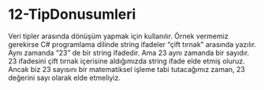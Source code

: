 # 12-TipDonusumleri
Veri tipler arasında dönüşüm yapmak için kullanılır. Örnek vermemiz gerekirse C# programlama dilinde string ifadeler “çift tırnak” arasında yazılır. Aynı zamanda “23” de bir string ifadedir. Ama 23 aynı zamanda bir sayıdır. 23 ifadesini çift tırnak içerisine aldığımızda string ifade elde etmiş oluruz. Ancak biz 23 sayısını bir matematiksel işleme tabi tutacağımız zaman, 23 değerini sayı olarak elde etmeliyiz.
